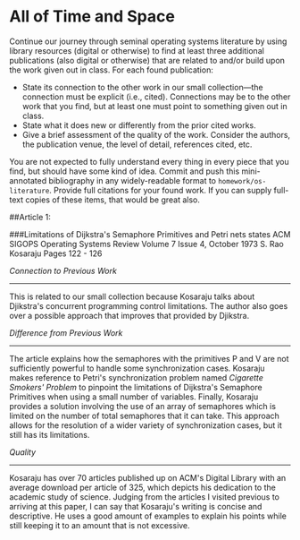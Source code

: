 # All of Time and Space

Continue our journey through seminal operating systems literature by using library resources (digital or otherwise) to find at least three additional publications (also digital or otherwise) that are related to and/or build upon the work given out in class. For each found publication:

* State its connection to the other work in our small collection—the connection must be explicit (i.e., cited). Connections may be to the other work that you find, but at least one must point to something given out in class.
* State what it does new or differently from the prior cited works.
* Give a brief assessment of the quality of the work. Consider the authors, the publication venue, the level of detail, references cited, etc.

You are not expected to fully understand every thing in every piece that you find, but should have some kind of idea.
Commit and push this mini-annotated bibliography in any widely-readable format to `homework/os-literature`. Provide full citations for your found work. If you can supply full-text copies of these items, that would be great also.



##Article 1: 

###Limitations of Dijkstra's Semaphore Primitives and Petri nets states 
ACM SIGOPS Operating Systems Review
Volume 7 Issue 4, October 1973 
S. Rao Kosaraju	
Pages 122 - 126

*Connection to Previous Work*
***
This is related to our small collection because Kosaraju talks about Djikstra's concurrent programming control limitations. The author also goes over a possible approach that improves that provided by Djikstra.

*Difference from Previous Work*
***
The article explains how the semaphores with the primitives P and V are not sufficiently powerful to handle some synchronization cases. Kosaraju makes reference to Petri's synchronization problem named *Cigarette Smokers' Problem* to pinpoint the limitations of Dijkstra's Semaphore Primitives when using a small number of variables. Finally, Kosaraju provides a solution involving the use of an array of semaphores which is limited on the number of total semaphores that it can take. This approach allows for the resolution of a wider variety of synchronization cases, but it still has its limitations.  

*Quality*
***
Kosaraju has over 70 articles published up on ACM's Digital Library with an average download per article of 325, which depicts his dedication to the academic study of science. Judging from the articles I visited previous to arriving at this paper, I can say that Kosaraju's writing is concise and descriptive. He uses a good amount of examples to explain his points while still keeping it to an amount that is not excessive. 
